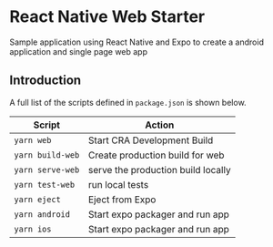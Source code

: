 # React Native Web Starter

Sample application using React Native and Expo to create a android
application and single page web app

## Introduction

A full list of the scripts defined in `package.json` is shown below.

| Script              | Action                                                 |
| ------------------- | ------------------------------------------------------ |
| `yarn web`          | Start CRA Development Build                            |
| `yarn build-web`    | Create production build for web                        |
| `yarn serve-web`    | serve the production build locally                     |
| `yarn test-web`     | run local tests                                        |
| `yarn eject`        | Eject from Expo                                        |
| `yarn android`      | Start expo packager and run app                        |
| `yarn ios`          | Start expo packager and run app                        |


